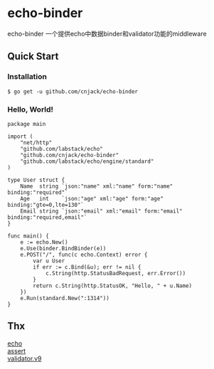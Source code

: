 # echo-binder
echo-binder 一个提供echo中数据binder和validator功能的middleware

## Quick Start

### Installation
```
$ go get -u github.com/cnjack/echo-binder
```
### Hello, World!
```
package main

import (
	"net/http"
	"github.com/labstack/echo"
	"github.com/cnjack/echo-binder"
	"github.com/labstack/echo/engine/standard"
)

type User struct {
	Name  string `json:"name" xml:"name" form:"name" binding:"required"`
	Age   int    `json:"age" xml:"age" form:"age" binding:"gte=0,lte=130"`
	Email string `json:"email" xml:"email" form:"email" binding:"required,email"`
}

func main() {
	e := echo.New()
	e.Use(binder.BindBinder(e))
	e.POST("/", func(c echo.Context) error {
		var u User
		if err := c.Bind(&u); err != nil {
			c.String(http.StatusBadRequest, err.Error())
		}
		return c.String(http.StatusOK, "Hello, " + u.Name)
	})
	e.Run(standard.New(":1314"))
}
```

## Thx
[echo](https://github.com/labstack/echo)  
[assert](github.com/stretchr/testify/assert)  
[validator.v9](gopkg.in/go-playground/validator.v9)  
